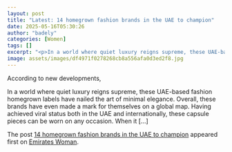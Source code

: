 ```yaml
---
layout: post
title: "Latest: 14 homegrown fashion brands in the UAE to champion"
date: 2025-05-16T05:30:26
author: "badely"
categories: [Women]
tags: []
excerpt: "<p>In a world where quiet luxury reigns supreme, these UAE-based fashion homegrown labels have nailed the art of minimal elegance. Overall, these bran"
image: assets/images/df4971f0278268cb8a556afa0d3ed2f8.jpg
---
```


According to new developments, <p>In a world where quiet luxury reigns supreme, these UAE-based fashion homegrown labels have nailed the art of minimal elegance. Overall, these brands have even made a mark for themselves on a global map. Having achieved viral status both in the UAE and internationally, these capsule pieces can be worn on any occasion. When it [&#8230;]</p>
<p>The post <a href="https://emirateswoman.com/14-homegrown-fashion-brands-in-the-uae-to-champion/" rel="nofollow">14 homegrown fashion brands in the UAE to champion</a> appeared first on <a href="https://emirateswoman.com" rel="nofollow">Emirates Woman</a>.</p>

